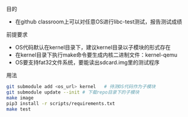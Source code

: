 目的
- 在github classroom上可以对任意OS进行libc-test测试，报告测试成绩

前提要求
- OS代码默认在kernel目录下，建议kernel目录以子模块的形式存在
- 在kernel目录下执行make命令要生成内核二进制文件：kernel-qemu
- OS要支持fat32文件系统，要能读出sdcard.img里的测试程序

用法
```bash
git submodule add <os_url> kernel   # 待测OS代码作为子模块
git submodule update --init # 下载repo目录下的子模块
make image
pip3 install -r scripts/requirements.txt
make test
```